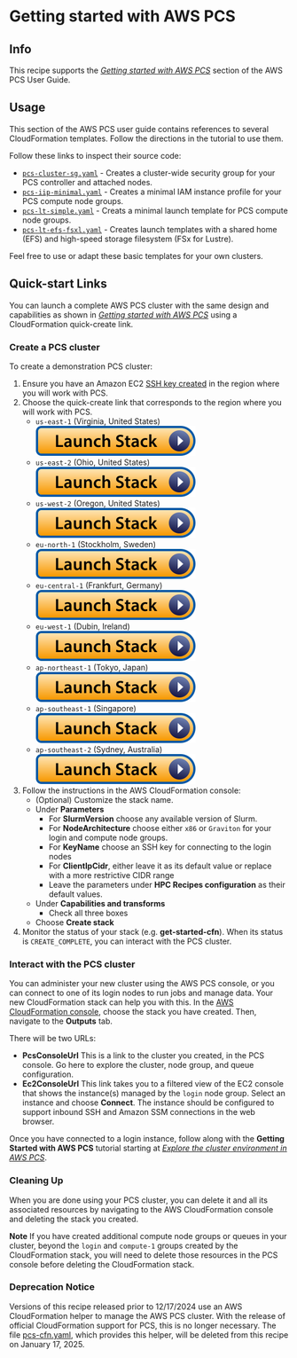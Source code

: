 # Getting started with AWS PCS

## Info

This recipe supports the [_Getting started with AWS PCS_](https://docs.aws.amazon.com/pcs/latest/userguide/getting-started.html) section of the AWS PCS User Guide. 

## Usage

This section of the AWS PCS user guide contains references to several CloudFormation templates. Follow the directions in the tutorial to use them. 

Follow these links to inspect their source code:
* [`pcs-cluster-sg.yaml`](assets/pcs-cluster-sg.yaml) - Creates a cluster-wide security group for your PCS controller and attached nodes.
* [`pcs-iip-minimal.yaml`](assets/pcs-iip-minimal.yaml) - Creates a minimal IAM instance profile for your PCS compute node groups.
* [`pcs-lt-simple.yaml`](assets/pcs-lt-simple.yaml) - Creats a minimal launch template for PCS compute node groups.
* [`pcs-lt-efs-fsxl.yaml`](assets/pcs-lt-efs-fsxl.yaml) - Creates launch templates with a shared home (EFS) and high-speed storage filesystem (FSx for Lustre).

Feel free to use or adapt these basic templates for your own clusters.

## Quick-start Links

You can launch a complete AWS PCS cluster with the same design and capabilities as shown in [_Getting started with AWS PCS_](https://docs.aws.amazon.com/pcs/latest/userguide/getting-started.html) using a CloudFormation quick-create link. 

### Create a PCS cluster

To create a demonstration PCS cluster:
1. Ensure you have an Amazon EC2 [SSH key created](https://docs.aws.amazon.com/AWSEC2/latest/UserGuide/create-key-pairs.html#having-ec2-create-your-key-pair) in the region where you will work with PCS.
2. Choose the quick-create link that corresponds to the region where you will work with PCS. 
    * `us-east-1` (Virginia, United States) [![Launch](../../../docs/media/launch-stack.svg)](https://console.aws.amazon.com/cloudformation/home?region=us-east-1#/stacks/create/review?stackName=get-started-cfn&templateURL=https://aws-hpc-recipes.s3.us-east-1.amazonaws.com/main/recipes/pcs/getting_started/assets/cluster.yaml&param_ClientIpCidr=0.0.0.0%2F0)
    * `us-east-2` (Ohio, United States) [![Launch](../../../docs/media/launch-stack.svg)](https://console.aws.amazon.com/cloudformation/home?region=us-east-2#/stacks/create/review?stackName=get-started-cfn&templateURL=https://aws-hpc-recipes.s3.us-east-1.amazonaws.com/main/recipes/pcs/getting_started/assets/cluster.yaml&param_ClientIpCidr=0.0.0.0%2F0)
    * `us-west-2` (Oregon, United States) [![Launch](../../../docs/media/launch-stack.svg)](https://console.aws.amazon.com/cloudformation/home?region=us-west-2#/stacks/create/review?stackName=get-started-cfn&templateURL=https://aws-hpc-recipes.s3.us-east-1.amazonaws.com/main/recipes/pcs/getting_started/assets/cluster.yaml&param_ClientIpCidr=0.0.0.0%2F0)
    * `eu-north-1` (Stockholm, Sweden) [![Launch](../../../docs/media/launch-stack.svg)](https://console.aws.amazon.com/cloudformation/home?region=eu-north-1#/stacks/create/review?stackName=get-started-cfn&templateURL=https://aws-hpc-recipes.s3.us-east-1.amazonaws.com/main/recipes/pcs/getting_started/assets/cluster.yaml&param_ClientIpCidr=0.0.0.0%2F0)
    * `eu-central-1` (Frankfurt, Germany) [![Launch](../../../docs/media/launch-stack.svg)](https://console.aws.amazon.com/cloudformation/home?region=eu-central-1#/stacks/create/review?stackName=get-started-cfn&templateURL=https://aws-hpc-recipes.s3.us-east-1.amazonaws.com/main/recipes/pcs/getting_started/assets/cluster.yaml&param_ClientIpCidr=0.0.0.0%2F0)
    * `eu-west-1` (Dubin, Ireland) [![Launch](../../../docs/media/launch-stack.svg)](https://console.aws.amazon.com/cloudformation/home?region=eu-west-1#/stacks/create/review?stackName=get-started-cfn&templateURL=https://aws-hpc-recipes.s3.us-east-1.amazonaws.com/main/recipes/pcs/getting_started/assets/cluster.yaml&param_ClientIpCidr=0.0.0.0%2F0)
    * `ap-northeast-1` (Tokyo, Japan) [![Launch](../../../docs/media/launch-stack.svg)](https://console.aws.amazon.com/cloudformation/home?region=ap-northeast-1#/stacks/create/review?stackName=get-started-cfn&templateURL=https://aws-hpc-recipes.s3.us-east-1.amazonaws.com/main/recipes/pcs/getting_started/assets/cluster.yaml&param_ClientIpCidr=0.0.0.0%2F0)
    * `ap-southeast-1` (Singapore) [![Launch](../../../docs/media/launch-stack.svg)](https://console.aws.amazon.com/cloudformation/home?region=ap-southeast-1#/stacks/create/review?stackName=get-started-cfn&templateURL=https://aws-hpc-recipes.s3.us-east-1.amazonaws.com/main/recipes/pcs/getting_started/assets/cluster.yaml&param_ClientIpCidr=0.0.0.0%2F0)
    * `ap-southeast-2` (Sydney, Australia) [![Launch](../../../docs/media/launch-stack.svg)](https://console.aws.amazon.com/cloudformation/home?region=ap-southeast-2#/stacks/create/review?stackName=get-started-cfn&templateURL=https://aws-hpc-recipes.s3.us-east-1.amazonaws.com/main/recipes/pcs/getting_started/assets/cluster.yaml&param_ClientIpCidr=0.0.0.0%2F0)
3. Follow the instructions in the AWS CloudFormation console:
    * (Optional) Customize the stack name.
    * Under **Parameters**
        * For **SlurmVersion** choose any available version of Slurm.
        * For **NodeArchitecture** choose either `x86` or `Graviton` for your login and compute node groups.
        * For **KeyName** choose an SSH key for connecting to the login nodes
        * For **ClientIpCidr**, either leave it as its default value or replace with a more restrictive CIDR range
        * Leave the parameters under **HPC Recipes configuration** as their default values.
    * Under **Capabilities and transforms**
        * Check all three boxes
    * Choose **Create stack**
4. Monitor the status of your stack (e.g. **get-started-cfn**). When its status is `CREATE_COMPLETE`, you can interact with the PCS cluster. 

### Interact with the PCS cluster

You can administer your new cluster using the AWS PCS console, or you can connect to one of its login nodes to run jobs and manage data. Your new CloudFormation stack can help you with this. In the [AWS CloudFormation console](https://console.amazonaws.com/cloudformation/home), choose the stack you have created. Then, navigate to the **Outputs** tab. 

There will be two URLs:
* **PcsConsoleUrl** This is a link to the cluster you created, in the PCS console. Go here to explore the cluster, node group, and queue configuration. 
* **Ec2ConsoleUrl** This link takes you to a filtered view of the EC2 console that shows the instance(s) managed by the `login` node group. Select an instance and choose **Connect**. The instance should be configured to support inbound SSH and Amazon SSM connections in the web browser. 

Once you have connected to a login instance, follow along with the **Getting Started with AWS PCS** tutorial starting at [_Explore the cluster environment in AWS PCS_](https://docs.aws.amazon.com/pcs/latest/userguide/getting-started_explore.html). 

### Cleaning Up

When you are done using your PCS cluster, you can delete it and all its associated resources by navigating to the AWS CloudFormation console and deleting the stack you created.

**Note** If you have created additional compute node groups or queues in your cluster, beyond the `login` and `compute-1` groups created by the CloudFormation stack, you will need to delete those resources in the PCS console before deleting the CloudFormation stack. 

### Deprecation Notice

Versions of this recipe released prior to 12/17/2024 use an AWS CloudFormation helper to manage the AWS PCS cluster. With the release of official CloudFormation support for PCS, this is no longer necessary. The file [pcs-cfn.yaml](assets/pcs-cfn.yaml), which provides this helper, will be deleted from this recipe on January 17, 2025. 
